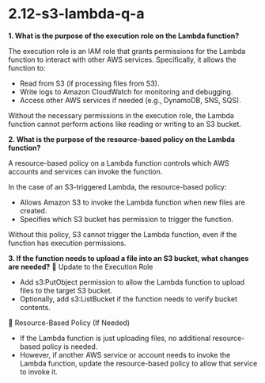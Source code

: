 # 2.12-s3-lambda-q-a

**1. What is the purpose of the execution role on the Lambda function?**

The execution role is an IAM role that grants permissions for the Lambda function to interact with other AWS services. Specifically, it allows the function to:

- Read from S3 (if processing files from S3).
- Write logs to Amazon CloudWatch for monitoring and debugging.
- Access other AWS services if needed (e.g., DynamoDB, SNS, SQS).

Without the necessary permissions in the execution role, the Lambda function cannot perform actions like reading or writing to an S3 bucket.

**2. What is the purpose of the resource-based policy on the Lambda function?**

A resource-based policy on a Lambda function controls which AWS accounts and services can invoke the function.

In the case of an S3-triggered Lambda, the resource-based policy:

- Allows Amazon S3 to invoke the Lambda function when new files are created.
- Specifies which S3 bucket has permission to trigger the function.

Without this policy, S3 cannot trigger the Lambda function, even if the function has execution permissions.

**3. If the function needs to upload a file into an S3 bucket, what changes are needed?**
🔹 Update to the Execution Role
- Add s3:PutObject permission to allow the Lambda function to upload files to the target S3 bucket.
- Optionally, add s3:ListBucket if the function needs to verify bucket contents.

🔹 Resource-Based Policy (If Needed)
- If the Lambda function is just uploading files, no additional resource-based policy is needed.
- However, if another AWS service or account needs to invoke the Lambda function, update the resource-based policy to allow that service to invoke it.
